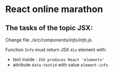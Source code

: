 # React online marathon

## The tasks of the topic JSX:
Change file *./src/components/info/info.js*.

Function `Info` must return JSX `div` element with:

- text inside : `JSX produces React 'elements'`
- attribute `data-testid` with value `element-info`